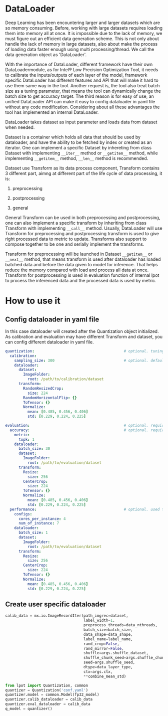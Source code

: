 DataLoader
=========================================

Deep Learning has been encountering larger and larger datasets which are so memory consuming. Before, working with large datasets requires loading them into memory all at once. It is impossible due to the lack of memory, we must figure out an efficient data generation scheme. This is not only about handle the lack of memory in large datasets, also about make the process of loading data faster enough using multi processing/thread. We call the data generation object as 'DataLoader'.

With the importance of DataLoader, different framework have their own DataLoadermodule, as for Intel® Low Precision Optimization Tool, it needs to calibrate the inputs/outputs of each layer of the model, framework specific DataLoader has different features and API that will make it hard to use them same way in the tool. Another request is, the tool also treat batch size as a tuning parameter, that means the tool can dynamically change the batch size to get accuracy target. The third reason is for easy of use, an unified DataLoader API can make it easy to config dataloader in yaml file without any code modification. Considering about all these advantages the tool has implemented an internal DataLoader.

DataLoader takes dataset as input parameter and loads data from dataset when needed.

Dataset is a container which holds all data that should be used by dataloader, and have the ability to be fetched by index or created as an iterator. One can implement a specific Dataset by inhereting from class Dataset with implementing `__iter__` method or `__getitem__` method, while implementing `__getitem__` method, `__len__` method is recommended.

Dataset use Transform as its data process component, Transform contains 3 different part, aimng at different part of the life cycle of data processing, it is:

  1. preprocessing

  2. postprocessing

  3. general

General Transform can be used in both preprocessing and postprocessing, one can also implement a specific transform by inheriting from class Transform with implementing `__call__` method. Usually, DataLoader will use Transform for preprocessing and postprocessing transform is used to give right processed data to metric to update. Transforms also support to compose together to be one and serially implement the transforms.

Transform for preprocessing will be launched in Dataset `__getitem__` or `__next__` method, that means transform is used after dataloader has loaded batched data  and before the data given to model for inference. That helps reduce the memory compared with load and process all data at once. Transform for postprocessing is used in evaluation function of internal lpot to process the inferenced data and the processed data is used by metric. 

# How to use it

## Config dataloader in yaml file
In this case dataloader will created after the Quantization object initialized. As calibration and evaluation may have different Transform and dataset, you can config different dataloader in yaml file.

```yaml
quantization:                                        # optional. tuning constraints on model-wise for advance user to reduce tuning space.
  calibration:
    sampling_size: 300                               # optional. default value is 100 samples. used to set how many samples in calibration dataset are used.
    dataloader:
      dataset:
        ImageFolder:
          root: /path/to/calibration/dataset
      transform:
        RandomResizedCrop:
          size: 224
        RandomHorizontalFlip: {}
        ToTensor: {}
        Normalize:
          mean: [0.485, 0.456, 0.406]
          std: [0.229, 0.224, 0.225]

evaluation:                                          # optional. required if user doesn't provide eval_func in lpot.Quantization.
  accuracy:                                          # optional. required if user doesn't provide eval_func in lpot.Quantization.
    metric:
      topk: 1 
    dataloader:
      batch_size: 30
      dataset:
        ImageFolder:
          root: /path/to/evaluation/dataset
      transform:
        Resize:
          size: 256
        CenterCrop:
          size: 224
        ToTensor: {}
        Normalize:
          mean: [0.485, 0.456, 0.406]
          std: [0.229, 0.224, 0.225]
  performance:                                       # optional. used to benchmark performance of passing model.
    configs:
      cores_per_instance: 4
      num_of_instance: 7
    dataloader:
      batch_size: 1
      dataset:
        ImageFolder:
          root: /path/to/evaluation/dataset
      transform:
        Resize:
          size: 256
        CenterCrop:
          size: 224
        ToTensor: {}
        Normalize:
          mean: [0.485, 0.456, 0.406]
          std: [0.229, 0.224, 0.225]
```

## Create user specific dataloader

```python
calib_data = mx.io.ImageRecordIter(path_imgrec=dataset,
                                   label_width=1,
                                   preprocess_threads=data_nthreads,
                                   batch_size=batch_size,
                                   data_shape=data_shape,
                                   label_name=label_name,
                                   rand_crop=False,
                                   rand_mirror=False,
                                   shuffle=args.shuffle_dataset,
                                   shuffle_chunk_seed=args.shuffle_chunk_seed,
                                   seed=args.shuffle_seed,
                                   dtype=data_layer_type,
                                   ctx=args.ctx,
                                   **combine_mean_std)

from lpot import Quantization, common
quantizer = Quantization('conf.yaml')
quantizer.model = common.Model(fp32_model)
quantizer.calib_dataloader = calib_data
quantizer.eval_dataloader = calib_data
q_model = quantizer()
```

